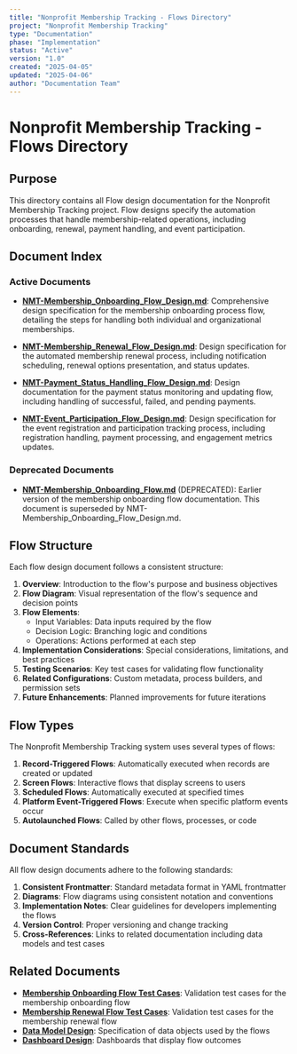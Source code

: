 ```yaml
---
title: "Nonprofit Membership Tracking - Flows Directory"
project: "Nonprofit Membership Tracking"
type: "Documentation"
phase: "Implementation"
status: "Active"
version: "1.0"
created: "2025-04-05"
updated: "2025-04-06"
author: "Documentation Team"
---
```


# Nonprofit Membership Tracking - Flows Directory

## Purpose

This directory contains all Flow design documentation for the Nonprofit Membership Tracking project. Flow designs specify the automation processes that handle membership-related operations, including onboarding, renewal, payment handling, and event participation.

## Document Index

### Active Documents

- **[NMT-Membership_Onboarding_Flow_Design.md](NMT-Membership_Onboarding_Flow_Design.md)**: Comprehensive design specification for the membership onboarding process flow, detailing the steps for handling both individual and organizational memberships.

- **[NMT-Membership_Renewal_Flow_Design.md](NMT-Membership_Renewal_Flow_Design.md)**: Design specification for the automated membership renewal process, including notification scheduling, renewal options presentation, and status updates.

- **[NMT-Payment_Status_Handling_Flow_Design.md](NMT-Payment_Status_Handling_Flow_Design.md)**: Design documentation for the payment status monitoring and updating flow, including handling of successful, failed, and pending payments.

- **[NMT-Event_Participation_Flow_Design.md](NMT-Event_Participation_Flow_Design.md)**: Design specification for the event registration and participation tracking process, including registration handling, payment processing, and engagement metrics updates.

### Deprecated Documents

- **[NMT-Membership_Onboarding_Flow.md](NMT-Membership_Onboarding_Flow.md)** (DEPRECATED): Earlier version of the membership onboarding flow documentation. This document is superseded by NMT-Membership_Onboarding_Flow_Design.md.

## Flow Structure

Each flow design document follows a consistent structure:

1. **Overview**: Introduction to the flow's purpose and business objectives
2. **Flow Diagram**: Visual representation of the flow's sequence and decision points
3. **Flow Elements**:
   - Input Variables: Data inputs required by the flow
   - Decision Logic: Branching logic and conditions
   - Operations: Actions performed at each step
4. **Implementation Considerations**: Special considerations, limitations, and best practices
5. **Testing Scenarios**: Key test cases for validating flow functionality
6. **Related Configurations**: Custom metadata, process builders, and permission sets
7. **Future Enhancements**: Planned improvements for future iterations

## Flow Types

The Nonprofit Membership Tracking system uses several types of flows:

1. **Record-Triggered Flows**: Automatically executed when records are created or updated
2. **Screen Flows**: Interactive flows that display screens to users
3. **Scheduled Flows**: Automatically executed at specified times
4. **Platform Event-Triggered Flows**: Execute when specific platform events occur
5. **Autolaunched Flows**: Called by other flows, processes, or code

## Document Standards

All flow design documents adhere to the following standards:

1. **Consistent Frontmatter**: Standard metadata format in YAML frontmatter
2. **Diagrams**: Flow diagrams using consistent notation and conventions
3. **Implementation Notes**: Clear guidelines for developers implementing the flows
4. **Version Control**: Proper versioning and change tracking
5. **Cross-References**: Links to related documentation including data models and test cases

## Related Documents

- **[Membership Onboarding Flow Test Cases](../Tests/NMT-Membership_Onboarding_Flow_Test_Cases.md)**: Validation test cases for the membership onboarding flow
- **[Membership Renewal Flow Test Cases](NMT-Membership_Renewal_Flow_Test_Cases.md)**: Validation test cases for the membership renewal flow
- **[Data Model Design](NMT-Data_Model_Design_Consolidated.md)**: Specification of data objects used by the flows
- **[Dashboard Design](NMT-Dashboard_Design.md)**: Dashboards that display flow outcomes 